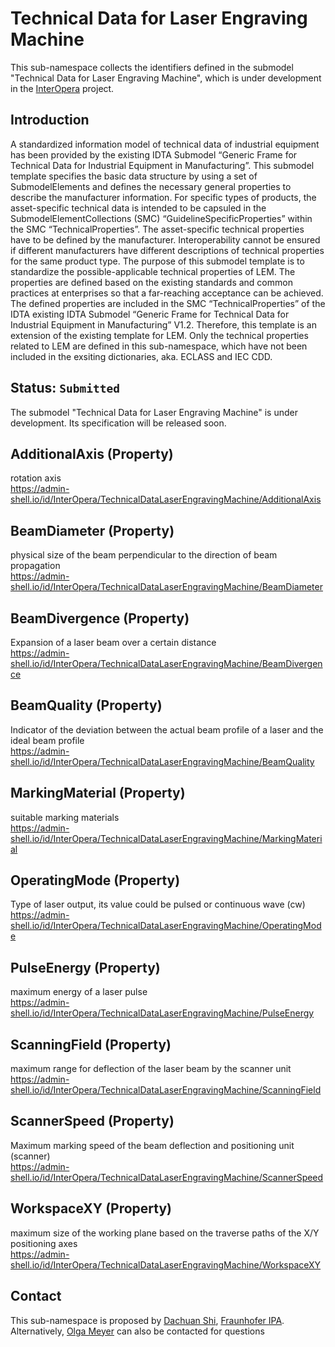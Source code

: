 # Technical Data for Laser Engraving Machine

This sub-namespace collects the identifiers defined in the submodel "Technical Data for Laser Engraving Machine", which is under development in the [InterOpera](https://interopera.de/teilmodellprojekte/) project.

## Introduction

A standardized information model of technical data of industrial equipment has been provided by the existing IDTA Submodel “Generic Frame for Technical Data for Industrial Equipment in Manufacturing”. This submodel template specifies the basic data structure by using a set of SubmodelElements and defines the necessary general properties to describe the manufacturer information. For specific types of products, the asset-specific technical data is intended to be capsuled in the SubmodelElementCollections (SMC) “GuidelineSpecificProperties” within the SMC “TechnicalProperties”. The asset-specific technical properties have to be defined by the manufacturer. Interoperability cannot be ensured if different manufacturers have different descriptions of technical properties for the same product type. The purpose of this submodel template is to standardize the possible-applicable technical properties of LEM.
The properties are defined based on the existing standards and common practices at enterprises so that a far-reaching acceptance can be achieved. The defined properties are included in the SMC “TechnicalProperties” of the IDTA existing IDTA Submodel “Generic Frame for Technical Data for Industrial Equipment in Manufacturing” V1.2. Therefore, this template is an extension of the existing template for LEM. Only the technical properties related to LEM are defined in this sub-namespace, which have not been included in the exsiting dictionaries, aka. ECLASS and IEC CDD.

## Status: `Submitted`
The submodel "Technical Data for Laser Engraving Machine" is under development. Its specification will be released soon.

## AdditionalAxis (Property)

rotation axis <br/>
https://admin-shell.io/id/InterOpera/TechnicalDataLaserEngravingMachine/AdditionalAxis

## BeamDiameter (Property)

physical size of the beam perpendicular to the direction of beam propagation <br/>
https://admin-shell.io/id/InterOpera/TechnicalDataLaserEngravingMachine/BeamDiameter

## BeamDivergence (Property)

Expansion of a laser beam over a certain distance <br/>
https://admin-shell.io/id/InterOpera/TechnicalDataLaserEngravingMachine/BeamDivergence

## BeamQuality (Property)

Indicator of the deviation between the actual beam profile of a laser and the ideal beam profile <br/>
https://admin-shell.io/id/InterOpera/TechnicalDataLaserEngravingMachine/BeamQuality

## MarkingMaterial (Property)

suitable marking materials <br/>
https://admin-shell.io/id/InterOpera/TechnicalDataLaserEngravingMachine/MarkingMaterial

## OperatingMode (Property)

Type of laser output, its value could be pulsed or continuous wave (cw) <br/>
https://admin-shell.io/id/InterOpera/TechnicalDataLaserEngravingMachine/OperatingMode

## PulseEnergy (Property)

maximum energy of a laser pulse <br/>
https://admin-shell.io/id/InterOpera/TechnicalDataLaserEngravingMachine/PulseEnergy

## ScanningField (Property)

maximum range for deflection of the laser beam by the scanner unit <br/>
https://admin-shell.io/id/InterOpera/TechnicalDataLaserEngravingMachine/ScanningField

## ScannerSpeed (Property)

Maximum marking speed of the beam deflection and positioning unit (scanner) <br/>
https://admin-shell.io/id/InterOpera/TechnicalDataLaserEngravingMachine/ScannerSpeed

## WorkspaceXY (Property)

maximum size of the working plane based on the traverse paths of the X/Y positioning axes <br/>
https://admin-shell.io/id/InterOpera/TechnicalDataLaserEngravingMachine/WorkspaceXY


## Contact

This sub-namespace is proposed by [Dachuan Shi](mailto:dachuan.shi@ipa.fraunhofer.de), [Fraunhofer IPA](https://www.ipa.fraunhofer.de/en/expertise/digitools-for-manufacturing.html). Alternatively, [Olga Meyer](mailto:olga.meyer@ipa.fraunhofer.de) can also be contacted for questions
